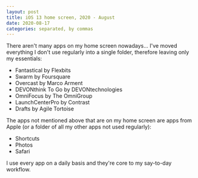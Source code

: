 ```yaml
---
layout: post
title: iOS 13 home screen, 2020 - August
date: 2020-08-17
categories: separated, by commas
---
```

There aren't many apps on my home screen nowadays... I've moved everything I don't use regularly into a single folder, therefore leaving only my essentials:
- Fantastical by Flexbits
- Swarm by Foursquare 
- Overcast by Marco Arment
- DEVONthink To Go by DEVONtechnologies
- OmniFocus by The OmniGroup
- LaunchCenterPro by Contrast
- Drafts by Agile Tortoise

The apps not mentioned above that are on my home screen are apps from Apple (or a folder of all my other apps not used regularly):
- Shortcuts
- Photos
- Safari

I use every app on a daily basis and they're core to my say-to-day workflow. 